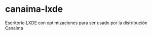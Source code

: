 canaima-lxde
============

Escritorio LXDE con optimizaciones para ser usado por la distribución Canaima
